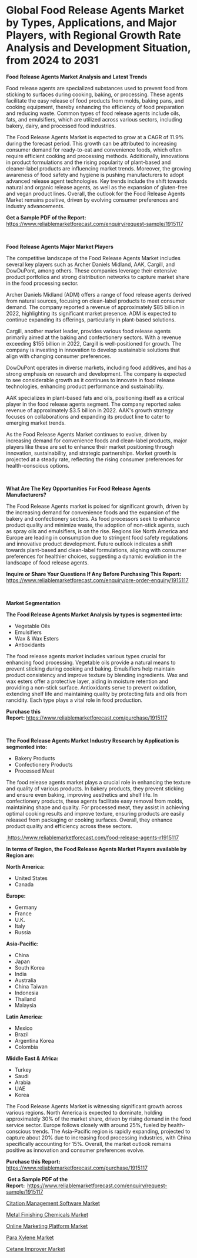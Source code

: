 <p><h1>Global Food Release Agents Market by Types, Applications, and Major Players, with Regional Growth Rate Analysis and Development Situation, from 2024 to 2031</h1></p><p><strong>Food Release Agents Market Analysis and Latest Trends</strong></p>
<p><p>Food release agents are specialized substances used to prevent food from sticking to surfaces during cooking, baking, or processing. These agents facilitate the easy release of food products from molds, baking pans, and cooking equipment, thereby enhancing the efficiency of food preparation and reducing waste. Common types of food release agents include oils, fats, and emulsifiers, which are utilized across various sectors, including bakery, dairy, and processed food industries.</p><p>The Food Release Agents Market is expected to grow at a CAGR of 11.9% during the forecast period. This growth can be attributed to increasing consumer demand for ready-to-eat and convenience foods, which often require efficient cooking and processing methods. Additionally, innovations in product formulations and the rising popularity of plant-based and cleaner-label products are influencing market trends. Moreover, the growing awareness of food safety and hygiene is pushing manufacturers to adopt advanced release agent technologies. Key trends include the shift towards natural and organic release agents, as well as the expansion of gluten-free and vegan product lines. Overall, the outlook for the Food Release Agents Market remains positive, driven by evolving consumer preferences and industry advancements.</p></p>
<p><strong>Get a Sample PDF of the Report:&nbsp;</strong> <a href="https://www.reliablemarketforecast.com/enquiry/request-sample/1915117?utm_campaign=1134&utm_medium=2&utm_source=Github&utm_content=ia&utm_term=13112024&utm_id=food-release-agents">https://www.reliablemarketforecast.com/enquiry/request-sample/1915117</a></p>
<p>&nbsp;</p>
<p><strong>Food Release Agents Major Market Players</strong></p>
<p><p>The competitive landscape of the Food Release Agents Market includes several key players such as Archer Daniels Midland, AAK, Cargill, and DowDuPont, among others. These companies leverage their extensive product portfolios and strong distribution networks to capture market share in the food processing sector.</p><p>Archer Daniels Midland (ADM) offers a range of food release agents derived from natural sources, focusing on clean-label products to meet consumer demand. The company reported a revenue of approximately $85 billion in 2022, highlighting its significant market presence. ADM is expected to continue expanding its offerings, particularly in plant-based solutions.</p><p>Cargill, another market leader, provides various food release agents primarily aimed at the baking and confectionery sectors. With a revenue exceeding $155 billion in 2022, Cargill is well-positioned for growth. The company is investing in innovation to develop sustainable solutions that align with changing consumer preferences.</p><p>DowDuPont operates in diverse markets, including food additives, and has a strong emphasis on research and development. The company is expected to see considerable growth as it continues to innovate in food release technologies, enhancing product performance and sustainability.</p><p>AAK specializes in plant-based fats and oils, positioning itself as a critical player in the food release agents segment. The company reported sales revenue of approximately $3.5 billion in 2022. AAK's growth strategy focuses on collaborations and expanding its product line to cater to emerging market trends.</p><p>As the Food Release Agents Market continues to evolve, driven by increasing demand for convenience foods and clean-label products, major players like these are set to enhance their market positioning through innovation, sustainability, and strategic partnerships. Market growth is projected at a steady rate, reflecting the rising consumer preferences for health-conscious options.</p></p>
<p>&nbsp;</p>
<p><strong>What Are The Key Opportunities For Food Release Agents Manufacturers?</strong></p>
<p><p>The Food Release Agents market is poised for significant growth, driven by the increasing demand for convenience foods and the expansion of the bakery and confectionery sectors. As food processors seek to enhance product quality and minimize waste, the adoption of non-stick agents, such as spray oils and emulsifiers, is on the rise. Regions like North America and Europe are leading in consumption due to stringent food safety regulations and innovative product development. Future outlook indicates a shift towards plant-based and clean-label formulations, aligning with consumer preferences for healthier choices, suggesting a dynamic evolution in the landscape of food release agents.</p></p>
<p><strong>Inquire or Share Your Questions If Any Before Purchasing This Report:</strong> <a href="https://www.reliablemarketforecast.com/enquiry/pre-order-enquiry/1915117?utm_campaign=1134&utm_medium=2&utm_source=Github&utm_content=ia&utm_term=13112024&utm_id=food-release-agents">https://www.reliablemarketforecast.com/enquiry/pre-order-enquiry/1915117</a></p>
<p>&nbsp;</p>
<p><strong>Market Segmentation</strong></p>
<p><strong>The Food Release Agents Market Analysis by types is segmented into:</strong></p>
<p><ul><li>Vegetable Oils</li><li>Emulsifiers</li><li>Wax & Wax Esters</li><li>Antioxidants</li></ul></p>
<p><p>The food release agents market includes various types crucial for enhancing food processing. Vegetable oils provide a natural means to prevent sticking during cooking and baking. Emulsifiers help maintain product consistency and improve texture by blending ingredients. Wax and wax esters offer a protective layer, aiding in moisture retention and providing a non-stick surface. Antioxidants serve to prevent oxidation, extending shelf life and maintaining quality by protecting fats and oils from rancidity. Each type plays a vital role in food production.</p></p>
<p><strong>Purchase this Report:&nbsp;</strong><a href="https://www.reliablemarketforecast.com/purchase/1915117?utm_campaign=1134&utm_medium=2&utm_source=Github&utm_content=ia&utm_term=13112024&utm_id=food-release-agents">https://www.reliablemarketforecast.com/purchase/1915117</a></p>
<p>&nbsp;</p>
<p><strong>The Food Release Agents Market Industry Research by Application is segmented into:</strong></p>
<p><ul><li>Bakery Products</li><li>Confectionery Products</li><li>Processed Meat</li></ul></p>
<p><p>The food release agents market plays a crucial role in enhancing the texture and quality of various products. In bakery products, they prevent sticking and ensure even baking, improving aesthetics and shelf life. In confectionery products, these agents facilitate easy removal from molds, maintaining shape and quality. For processed meat, they assist in achieving optimal cooking results and improve texture, ensuring products are easily released from packaging or cooking surfaces. Overall, they enhance product quality and efficiency across these sectors.</p></p>
<p><a href="https://www.reliablemarketforecast.com/food-release-agents-r1915117?utm_campaign=1134&utm_medium=2&utm_source=Github&utm_content=ia&utm_term=13112024&utm_id=food-release-agents">&nbsp;https://www.reliablemarketforecast.com/food-release-agents-r1915117</a></p>
<p><strong>In terms of Region, the Food Release Agents Market Players available by Region are:</strong></p>
<p>
    <p> <strong> North America: </strong>
        <ul>
            <li>United States</li>
            <li>Canada</li>
        </ul>
        </p> 
    <p> <strong> Europe: </strong>
        <ul>
            <li>Germany</li>
            <li>France</li>
            <li>U.K.</li>
            <li>Italy</li>
            <li>Russia</li>
        </ul>
        </p> 
    <p> <strong> Asia-Pacific: </strong>
        <ul>
            <li>China</li>
            <li>Japan</li>
            <li>South Korea</li>
            <li>India</li>
            <li>Australia</li>
            <li>China Taiwan</li>
            <li>Indonesia</li>
            <li>Thailand</li>
            <li>Malaysia</li>
        </ul>
        </p> 
    <p> <strong> Latin America: </strong>
        <ul>
            <li>Mexico</li>
            <li>Brazil</li>
            <li>Argentina Korea</li>
            <li>Colombia</li>
        </ul>
        </p> 
    <p> <strong> Middle East & Africa: </strong>
        <ul>
            <li>Turkey</li>
            <li>Saudi</li>
            <li>Arabia</li>
            <li>UAE</li>
            <li>Korea</li>
        </ul>
    </p>
    </p>
<p><p>The Food Release Agents Market is witnessing significant growth across various regions. North America is expected to dominate, holding approximately 30% of the market share, driven by rising demand in the food service sector. Europe follows closely with around 25%, fueled by health-conscious trends. The Asia-Pacific region is rapidly expanding, projected to capture about 20% due to increasing food processing industries, with China specifically accounting for 15%. Overall, the market outlook remains positive as innovation and consumer preferences evolve.</p></p>
<p><strong>Purchase this Report: </strong><a href="https://www.reliablemarketforecast.com/purchase/1915117?utm_campaign=1134&utm_medium=2&utm_source=Github&utm_content=ia&utm_term=13112024&utm_id=food-release-agents">https://www.reliablemarketforecast.com/purchase/1915117</a></p>
<p>&nbsp;<strong>Get a Sample PDF of the Report:&nbsp;&nbsp;</strong><a href="https://www.reliablemarketforecast.com/enquiry/request-sample/1915117?utm_campaign=1134&utm_medium=2&utm_source=Github&utm_content=ia&utm_term=13112024&utm_id=food-release-agents">https://www.reliablemarketforecast.com/enquiry/request-sample/1915117</a></p>
<p><strong></strong></p>
<p><p><a href="https://issuu.com/reportprime-2/docs/citation-management-software-market_b9280fe789e059?utm_campaign=1134&utm_medium=2&utm_source=Github&utm_content=ia&utm_term=13112024&utm_id=food-release-agents">Citation Management Software Market</a></p><p><a href="https://www.linkedin.com/pulse/metal-finishing-chemicals-market-evolution-regional-adaptations-oemxf?utm_campaign=1134&utm_medium=2&utm_source=Github&utm_content=ia&utm_term=13112024&utm_id=food-release-agents">Metal Finishing Chemicals Market</a></p><p><a href="https://issuu.com/reportprime-2/docs/online-marketing-platform-market-si_2386883da55b38?utm_campaign=1134&utm_medium=2&utm_source=Github&utm_content=ia&utm_term=13112024&utm_id=food-release-agents">Online Marketing Platform Market</a></p><p><a href="https://www.linkedin.com/pulse/para-xylene-industry-resonance-94-amplification-across-rualf?utm_campaign=1134&utm_medium=2&utm_source=Github&utm_content=ia&utm_term=13112024&utm_id=food-release-agents">Para Xylene Market</a></p><p><a href="https://www.linkedin.com/pulse/cetane-improver-market-global-regional-analysis-focus-p5akf?utm_campaign=1134&utm_medium=2&utm_source=Github&utm_content=ia&utm_term=13112024&utm_id=food-release-agents">Cetane Improver Market</a></p></p>